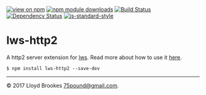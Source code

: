 [![view on npm](https://img.shields.io/npm/v/lws-http2.svg)](https://www.npmjs.org/package/lws-http2)
[![npm module downloads](https://img.shields.io/npm/dt/lws-http2.svg)](https://www.npmjs.org/package/lws-http2)
[![Build Status](https://travis-ci.org/lwsjs/http2.svg?branch=master)](https://travis-ci.org/lwsjs/http2)
[![Dependency Status](https://david-dm.org/lwsjs/http2.svg)](https://david-dm.org/lwsjs/http2)
[![js-standard-style](https://img.shields.io/badge/code%20style-standard-brightgreen.svg)](https://github.com/feross/standard)

# lws-http2

A http2 server extension for [lws](https://github.com/lwsjs/lws). Read more about how to use it [here](https://github.com/lwsjs/local-web-server/wiki/How-to-launch-a-HTTP2-development-web-server).


```
$ npm install lws-http2 --save-dev
```

* * *

&copy; 2017 Lloyd Brookes <75pound@gmail.com>.